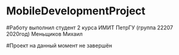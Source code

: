 # MobileDevelopmentProject

#Работу выполнил студент 2 курса ИМИТ ПетрГУ (группа 22207 2020год)  Меньщиков Михаил

#Проект на данный момент не завершён
